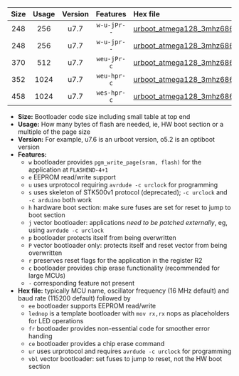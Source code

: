 |Size|Usage|Version|Features|Hex file|
|:-:|:-:|:-:|:-:|:--|
|248|256|u7.7|`w-u-jPr--`|[urboot_atmega128_3mhz6864_9600bps_lednop_ur_vbl.hex](https://raw.githubusercontent.com/stefanrueger/urboot.hex/main/mcus/atmega128/fcpu_3mhz6864/9600_bps/urboot_atmega128_3mhz6864_9600bps_lednop_ur_vbl.hex)|
|248|256|u7.7|`w-u-jpr--`|[urboot_atmega128_3mhz6864_9600bps_lednop_fr_ur_vbl.hex](https://raw.githubusercontent.com/stefanrueger/urboot.hex/main/mcus/atmega128/fcpu_3mhz6864/9600_bps/urboot_atmega128_3mhz6864_9600bps_lednop_fr_ur_vbl.hex)|
|370|512|u7.7|`weu-jPr-c`|[urboot_atmega128_3mhz6864_9600bps_ee_lednop_fr_ce_ur_vbl.hex](https://raw.githubusercontent.com/stefanrueger/urboot.hex/main/mcus/atmega128/fcpu_3mhz6864/9600_bps/urboot_atmega128_3mhz6864_9600bps_ee_lednop_fr_ce_ur_vbl.hex)|
|352|1024|u7.7|`weu-hpr-c`|[urboot_atmega128_3mhz6864_9600bps_ee_lednop_fr_ce_ur.hex](https://raw.githubusercontent.com/stefanrueger/urboot.hex/main/mcus/atmega128/fcpu_3mhz6864/9600_bps/urboot_atmega128_3mhz6864_9600bps_ee_lednop_fr_ce_ur.hex)|
|458|1024|u7.7|`wes-hpr-c`|[urboot_atmega128_3mhz6864_9600bps_ee_lednop_fr_ce.hex](https://raw.githubusercontent.com/stefanrueger/urboot.hex/main/mcus/atmega128/fcpu_3mhz6864/9600_bps/urboot_atmega128_3mhz6864_9600bps_ee_lednop_fr_ce.hex)|

- **Size:** Bootloader code size including small table at top end
- **Usage:** How many bytes of flash are needed, ie, HW boot section or a multiple of the page size
- **Version:** For example, u7.6 is an urboot version, o5.2 is an optiboot version
- **Features:**
  + `w` bootloader provides `pgm_write_page(sram, flash)` for the application at `FLASHEND-4+1`
  + `e` EEPROM read/write support
  + `u` uses urprotocol requiring `avrdude -c urclock` for programming
  + `s` uses skeleton of STK500v1 protocol (deprecated); `-c urclock` and `-c arduino` both work
  + `h` hardware boot section: make sure fuses are set for reset to jump to boot section
  + `j` vector bootloader: applications *need to be patched externally*, eg, using `avrdude -c urclock`
  + `p` bootloader protects itself from being overwritten
  + `P` vector bootloader only: protects itself and reset vector from being overwritten
  + `r` preserves reset flags for the application in the register R2
  + `c` bootloader provides chip erase functionality (recommended for large MCUs)
  + `-` corresponding feature not present
- **Hex file:** typically MCU name, oscillator frequency (16 MHz default) and baud rate (115200 default) followed by
  + `ee` bootloader supports EEPROM read/write
  + `lednop` is a template bootloader with `mov rx,rx` nops as placeholders for LED operations
  + `fr` bootloader provides non-essential code for smoother error handing
  + `ce` bootloader provides a chip erase command
  + `ur` uses urprotocol and requires `avrdude -c urclock` for programming
  + `vbl` vector bootloader: set fuses to jump to reset, not the HW boot section
